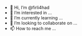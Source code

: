 - 👋 Hi, I’m @firli4had
- 👀 I’m interested in ...
- 🌱 I’m currently learning ...
- 💞️ I’m looking to collaborate on ...
- 📫 How to reach me ...

<!---
firli4had/firli4had is a ✨ special ✨ repository because its `README.md` (this file) appears on your GitHub profile.
You can click the Preview link to take a look at your changes.
--->
